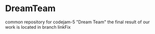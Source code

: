 # DreamTeam
common repository for codejam-5 "Dream Team"
the final result of our work is located in branch linkFix
